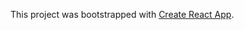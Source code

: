 

This project was bootstrapped with [Create React App](https://github.com/facebookincubator/create-react-app).

